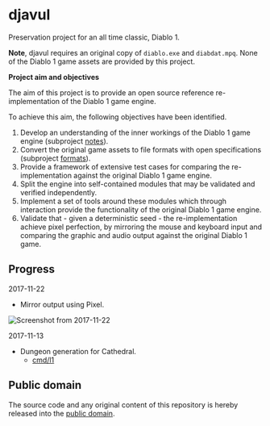 # djavul

Preservation project for an all time classic, Diablo 1.

**Note**, djavul requires an original copy of `diablo.exe` and `diabdat.mpq`. None of the Diablo 1 game assets are provided by this project.

**Project aim and objectives**

The aim of this project is to provide an open source reference re-implementation of the Diablo 1 game engine.

To achieve this aim, the following objectives have been identified.

1. Develop an understanding of the inner workings of the Diablo 1 game engine (subproject [notes](https://github.com/sanctuary/notes)).
2. Convert the original game assets to file formats with open specifications (subproject [formats](https://github.com/sanctuary/formats)).
3. Provide a framework of extensive test cases for comparing the re-implementation against the original Diablo 1 game engine.
4. Split the engine into self-contained modules that may be validated and verified independently.
5. Implement a set of tools around these modules which through interaction provide the functionality of the original Diablo 1 game engine.
6. Validate that - given a deterministic seed - the re-implementation achieve pixel perfection, by mirroring the mouse and keyboard input and comparing the graphic and audio output against the original Diablo 1 game.

## Progress

2017-11-22

* Mirror output using Pixel.

![Screenshot from 2017-11-22](https://github.com/sanctuary/graphics/blob/master/djavul/screenshot_2017-11-22.png)

2017-11-13

* Dungeon generation for Cathedral.
    - [cmd/l1](cmd/l1)

## Public domain

The source code and any original content of this repository is hereby released into the [public domain].

[public domain]: https://creativecommons.org/publicdomain/zero/1.0/
